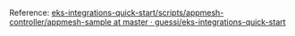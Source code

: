 
Reference: [eks-integrations-quick-start/scripts/appmesh-controller/appmesh-sample at master · guessi/eks-integrations-quick-start](https://github.com/guessi/eks-integrations-quick-start/tree/master/scripts/appmesh-controller/appmesh-sample)
